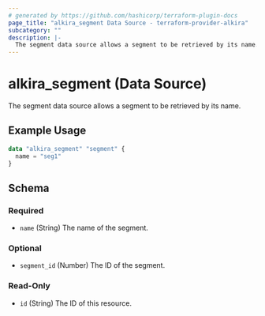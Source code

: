 ```yaml
---
# generated by https://github.com/hashicorp/terraform-plugin-docs
page_title: "alkira_segment Data Source - terraform-provider-alkira"
subcategory: ""
description: |-
  The segment data source allows a segment to be retrieved by its name.
---
```


# alkira_segment (Data Source)

The segment data source allows a segment to be retrieved by its name.

## Example Usage

```terraform
data "alkira_segment" "segment" {
  name = "seg1"
}
```

<!-- schema generated by tfplugindocs -->
## Schema

### Required

- `name` (String) The name of the segment.

### Optional

- `segment_id` (Number) The ID of the segment.

### Read-Only

- `id` (String) The ID of this resource.


